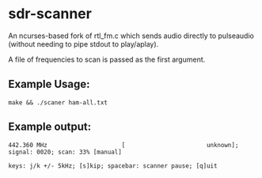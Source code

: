 # sdr-scanner
An ncurses-based fork of rtl_fm.c which sends audio directly to pulseaudio (without needing to pipe stdout to play/aplay).

A file of frequencies to scan is passed as the first argument.

## Example Usage:

    make && ./scaner ham-all.txt

## Example output:

    442.360 MHz                     [                       unknown]; signal: 0020; scan: 33% [manual]

    keys: j/k +/- 5kHz; [s]kip; spacebar: scanner pause; [q]uit

